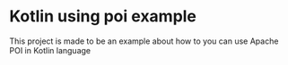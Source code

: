# Kotlin using poi example 

This project is made to be an example about how to you can use Apache POI in Kotlin language
